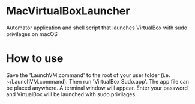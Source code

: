 # MacVirtualBoxLauncher
Automator application and shell script that launches VirtualBox with sudo privilages on macOS

# How to use
Save the 'LaunchVM.command' to the root of your user folder (i.e. ~/LaunchVM.command). Then run 'VirtualBox Sudo.app'. The app file can be placed anywhere. A terminal window will appear. Enter your password and VirtualBox will be launched with sudo privilages. 
